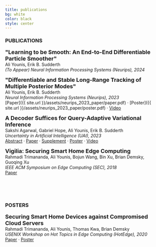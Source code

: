 ```yaml
---
title: publications
bg: white
color: black
style: center
---
```



### PUBLICATIONS

**<font size= "4"> "Learning to be Smooth: An End-to-End Differentiable Particle Smoother"</font>**  <br>
Ali Younis, Erik B. Sudderth <br>
*(To Appear) Neural Information Processing Systems (Neurips), 2024* <br>



**<font size= "4"> "Differentiable and Stable Long-Range Tracking of Multiple Posterior Modes"</font>**  <br>
Ali Younis, Erik B. Sudderth <br>
*Neural Information Processing Systems (Neurips), 2023* <br>
[Paper]({{ site.url }}/assets/neurips_2023_paper/paper.pdf) · [Poster]({{ site.url }}/assets/neurips_2023_paper/poster.pdf) · [Video](https://nips.cc/virtual/2023/poster/72889)


**<font size= "4">A Decoder Suffices for Query-Adaptive Variational Inference</font>**  <br>
Sakshi Agarwal, Gabriel Hope, Ali Younis, Erik B. Sudderth <br>
*Uncertainty in Artificial Intelligence (UAI), 2023* <br>
[Abstract](https://proceedings.mlr.press/v216/agarwal23a.html) · [Paper](https://proceedings.mlr.press/v216/agarwal23a/agarwal23a.pdf) · [Supplement](https://proceedings.mlr.press/v216/agarwal23a/agarwal23a-supp.pdf) · [Poster](https://www.auai.org/uai2023/posters/747.pdf) · [Video](https://www.youtube.com/watch?v=O6iV9uOxRA4)

**<font size= "4">Vigilia: Securing Smart Home Edge Computing</font>**  <br>
Rahmadi Trimananda, Ali Younis, Bojun Wang, Bin Xu, Brian Demsky, Guoqing Xu <br>
*IEEE ACM Symposium on Edge Computing (SEC), 2018* <br>
[Paper](http://acm-ieee-sec.org/2018/pdfs/SEC2018-5cLAs0rQH8wBym0gnRmRKv/4FZwa1ApsV8MKkPgOTwynk/6HTCKzCT9xe2JbK6f8SqMY.pdf)


<br><br><br>
### POSTERS

**<font size= "4">Securing Smart Home Devices against Compromised Cloud Servers</font>**  <br>
Rahmadi Trimananda, Ali Younis, Thomas Kwa, Brian Demsky <br>
*USENIX Workshop on Hot Topics in Edge Computing (HotEdge), 2020* <br>
[Paper](https://arxiv.org/pdf/2006.11657.pdf) · [Poster](https://plrg.ics.uci.edu/publications/HotEdge2020_slides_Trimananda.pdf)


